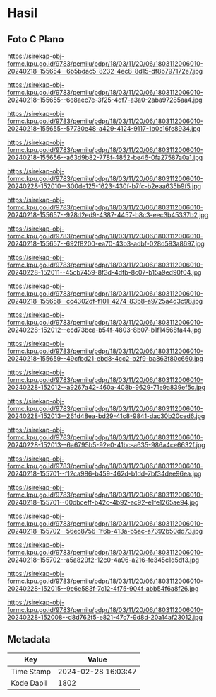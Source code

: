 # Hasil

## Foto C Plano

https://sirekap-obj-formc.kpu.go.id/9783/pemilu/pdpr/18/03/11/20/06/1803112006010-20240218-155654--6b5bdac5-8232-4ec8-8d15-df8b797172e7.jpg

https://sirekap-obj-formc.kpu.go.id/9783/pemilu/pdpr/18/03/11/20/06/1803112006010-20240218-155655--6e8aec7e-3f25-4df7-a3a0-2aba97285aa4.jpg

https://sirekap-obj-formc.kpu.go.id/9783/pemilu/pdpr/18/03/11/20/06/1803112006010-20240218-155655--57730e48-a429-4124-9117-1b0c16fe8934.jpg

https://sirekap-obj-formc.kpu.go.id/9783/pemilu/pdpr/18/03/11/20/06/1803112006010-20240218-155656--a63d9b82-778f-4852-be46-0fa27587a0a1.jpg

https://sirekap-obj-formc.kpu.go.id/9783/pemilu/pdpr/18/03/11/20/06/1803112006010-20240228-152010--300de125-1623-430f-b7fc-b2eaa635b9f5.jpg

https://sirekap-obj-formc.kpu.go.id/9783/pemilu/pdpr/18/03/11/20/06/1803112006010-20240218-155657--928d2ed9-4387-4457-b8c3-eec3b45337b2.jpg

https://sirekap-obj-formc.kpu.go.id/9783/pemilu/pdpr/18/03/11/20/06/1803112006010-20240218-155657--692f8200-ea70-43b3-adbf-028d593a8697.jpg

https://sirekap-obj-formc.kpu.go.id/9783/pemilu/pdpr/18/03/11/20/06/1803112006010-20240228-152011--45cb7459-8f3d-4dfb-8c07-b15a9ed90f04.jpg

https://sirekap-obj-formc.kpu.go.id/9783/pemilu/pdpr/18/03/11/20/06/1803112006010-20240218-155658--cc4302df-f101-4274-83b8-a9725a4d3c98.jpg

https://sirekap-obj-formc.kpu.go.id/9783/pemilu/pdpr/18/03/11/20/06/1803112006010-20240228-152012--ecd73bca-b54f-4803-8b07-b1f14568fa44.jpg

https://sirekap-obj-formc.kpu.go.id/9783/pemilu/pdpr/18/03/11/20/06/1803112006010-20240218-155659--49cfbd21-ebd8-4cc2-b2f9-ba863f80c660.jpg

https://sirekap-obj-formc.kpu.go.id/9783/pemilu/pdpr/18/03/11/20/06/1803112006010-20240228-152012--a9267a42-460a-408b-9629-71e9a839ef5c.jpg

https://sirekap-obj-formc.kpu.go.id/9783/pemilu/pdpr/18/03/11/20/06/1803112006010-20240228-152013--261d48ea-bd29-41c8-9841-dac30b20ced6.jpg

https://sirekap-obj-formc.kpu.go.id/9783/pemilu/pdpr/18/03/11/20/06/1803112006010-20240228-152013--6a6795b5-92e0-41bc-a635-986a4ce6632f.jpg

https://sirekap-obj-formc.kpu.go.id/9783/pemilu/pdpr/18/03/11/20/06/1803112006010-20240218-155701--f12ca986-b459-462d-b1dd-7bf34dee96ea.jpg

https://sirekap-obj-formc.kpu.go.id/9783/pemilu/pdpr/18/03/11/20/06/1803112006010-20240218-155701--00dbceff-b42c-4b92-ac92-e1fe1265ae94.jpg

https://sirekap-obj-formc.kpu.go.id/9783/pemilu/pdpr/18/03/11/20/06/1803112006010-20240218-155702--56ec8756-1f6b-413a-b5ac-a7392b50dd73.jpg

https://sirekap-obj-formc.kpu.go.id/9783/pemilu/pdpr/18/03/11/20/06/1803112006010-20240218-155702--a5a829f2-12c0-4a96-a216-fe345c1d5df3.jpg

https://sirekap-obj-formc.kpu.go.id/9783/pemilu/pdpr/18/03/11/20/06/1803112006010-20240228-152015--9e6e583f-7c12-4f75-904f-abb54f6a8f26.jpg

https://sirekap-obj-formc.kpu.go.id/9783/pemilu/pdpr/18/03/11/20/06/1803112006010-20240228-152008--d8d762f5-e821-47c7-9d8d-20a14af23012.jpg


## Metadata

| Key        | Value               |
| ---------- | ------------------- |
| Time Stamp | 2024-02-28 16:03:47 |
| Kode Dapil | 1802                |



